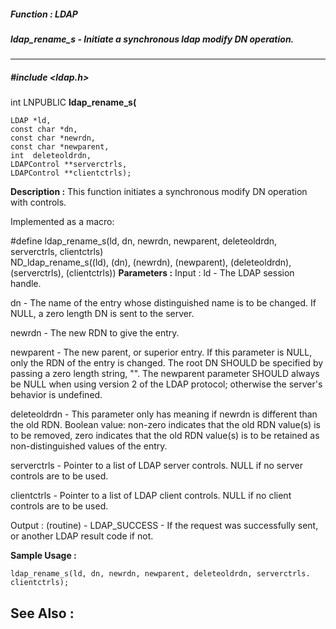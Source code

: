 ##### Function : LDAP
##### ldap_rename_s - Initiate a synchronous ldap modify DN operation.
---
##### #include <ldap.h>
int LNPUBLIC **ldap_rename_s(**

	LDAP *ld,
	const char *dn,
	const char *newrdn,
	const char *newparent,
	int  deleteoldrdn,
	LDAPControl **serverctrls,
	LDAPControl **clientctrls);
**Description :**
This function initiates a synchronous modify DN operation with controls.

Implemented as a macro:

#define ldap_rename_s(ld, dn, newrdn, newparent, deleteoldrdn, serverctrls, 
clientctrls) \
         ND_ldap_rename_s((ld), (dn), (newrdn), (newparent), (deleteoldrdn), 
(serverctrls), (clientctrls))
**Parameters :**
Input :
ld  -  The LDAP session handle.

dn  -  The name of the entry whose distinguished name is to be changed.  If NULL, a zero length DN is sent to the server.

newrdn  -  The new RDN to give the entry.

newparent  -  The new parent, or superior entry.  If this parameter is NULL, only the RDN of the entry is changed.  The root DN SHOULD be specified by passing a zero length string, "".  The newparent parameter SHOULD always be NULL when using version 2 of the LDAP protocol; otherwise the server's behavior is undefined.

deleteoldrdn  -  This parameter only has meaning if newrdn is different than the old RDN. Boolean value: non-zero indicates that the old RDN value(s) is to be removed, zero indicates that the old RDN value(s) is to be retained as non-distinguished values of the entry.

serverctrls  -  Pointer to a list of LDAP server controls.  NULL if no server controls are to be used.

clientctrls  -  Pointer to a list of LDAP client controls.  NULL if no client controls are to be used.

Output :
(routine)  -  LDAP_SUCCESS  - If the request was successfully sent, or another LDAP result code if not.


**Sample Usage :**
```
ldap_rename_s(ld, dn, newrdn, newparent, deleteoldrdn, serverctrls. 
clientctrls);
```
**See Also :**
[](D:/md_files/.md)
---
